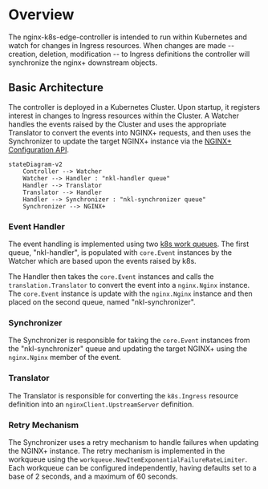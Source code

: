 # Overview

The nginx-k8s-edge-controller is intended to run within Kubernetes and watch for changes in Ingress resources.
When changes are made -- creation, deletion, modification -- to Ingress definitions the controller will synchronize the nginx+ downstream objects.

## Basic Architecture

The controller is deployed in a Kubernetes Cluster. Upon startup, it registers interest in changes to Ingress resources within the Cluster.
A Watcher handles the events raised by the Cluster and uses the appropriate Translator to convert the events into NGINX+ requests, 
and then uses the Synchronizer to update the target NGINX+ instance via the [NGINX+ Configuration API](https://docs.nginx.com/nginx/admin-guide/load-balancer/dynamic-configuration-api/).

```mermaid
stateDiagram-v2
    Controller --> Watcher 
    Watcher --> Handler : "nkl-handler queue"
    Handler --> Translator
    Translator --> Handler
    Handler --> Synchronizer : "nkl-synchronizer queue"
    Synchronizer --> NGINX+
```

### Event Handler

The event handling is implemented using two [k8s work queues](https://pkg.go.dev/k8s.io/client-go/util/workqueue). 
The first queue, "nkl-handler", is populated with `core.Event` instances by the Watcher which are based upon the events 
raised by k8s.

The Handler then takes the `core.Event` instances and calls the `translation.Translator` to convert the event into a `nginx.Nginx` instance. 
The `core.Event` instance is update with the `nginx.Nginx` instance and then placed on the second queue, named "nkl-synchronizer". 

### Synchronizer

The Synchronizer is responsible for taking the `core.Event` instances from the "nkl-synchronizer" queue and updating the target NGINX+
using the `nginx.Nginx` member of the event.

### Translator

The Translator is responsible for converting the `k8s.Ingress` resource definition into an `nginxClient.UpstreamServer` definition.

### Retry Mechanism

The Synchronizer uses a retry mechanism to handle failures when updating the NGINX+ instance. 
The retry mechanism is implemented in the workqueue using the `workqueue.NewItemExponentialFailureRateLimiter`. 
Each workqueue can be configured independently, having defaults set to a base of 2 seconds, and a maximum of 60 seconds.